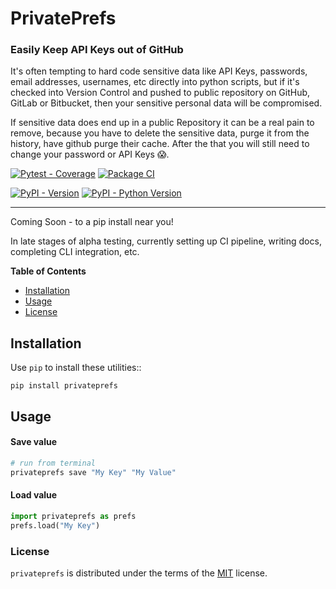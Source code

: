 # PrivatePrefs

### Easily Keep API Keys out of GitHub 

It's often tempting to hard code sensitive data like API Keys, passwords, email addresses, usernames, etc directly into python scripts, but if it's checked into Version Control and pushed to public repository on GitHub, GitLab or Bitbucket, then your sensitive personal data will be compromised.

If sensitive data does end up in a public Repository it can be a real pain to remove, because you have to delete the sensitive data, purge it from the history, have github purge their cache. After the that you will still need to change your password or API Keys 😱. 


[![Pytest - Coverage](https://img.shields.io/badge/Coverage-100%25-31c653)](https://github.com/DarrenHaba/privateprefs/actions)
[![Package CI](https://github.com/DarrenHaba/privateprefs/actions/workflows/ci.yml/badge.svg)](https://github.com/DarrenHaba/privateprefs/actions/workflows/ci.yml)

[![PyPI - Version](https://img.shields.io/pypi/v/privateprefs.svg)](https://pypi.org/project/privateprefs)
[![PyPI - Python Version](https://img.shields.io/pypi/pyversions/privateprefs.svg)](https://pypi.org/project/privateprefs)

-----


Coming Soon - to a pip install near you!

In late stages of alpha testing, currently setting up CI pipeline, writing docs, completing CLI integration, etc.



**Table of Contents**

- [Installation](#installation)
- [Usage](#usage)
- [License](#license)

Installation
------------
Use ``pip`` to install these utilities::

    pip install privateprefs

Usage
------------
#### Save value
```sh
# run from terminal 
privateprefs save "My Key" "My Value"
```

#### Load value
```python
import privateprefs as prefs
prefs.load("My Key")
```

### License
`privateprefs` is distributed under the terms of the [MIT](https://spdx.org/licenses/MIT.html) license.


